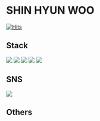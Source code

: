 # SHIN HYUN WOO
[![Hits](https://hits.seeyoufarm.com/api/count/incr/badge.svg?url=https%3A%2F%2Fgithub.com%2FHyun0828&count_bg=%2379C83D&title_bg=%23D3DC9A&icon=&icon_color=%23E7E7E7&title=hits&edge_flat=false)](https://hits.seeyoufarm.com)

## Stack
<div>
    <img src="https://img.shields.io/badge/C++-00599C?style=for-the-badge&logo=cplusplus&logoColor=white"/>
    <img src="https://img.shields.io/badge/C-A8B8CC?style=for-the-badge&logo=C&logoColor=white"/>
    <img src="https://img.shields.io/badge/Spring-6DB33F?style=for-the-badge&logo=Spring&logoColor=white"/>
    <img src="https://img.shields.io/badge/Spring%20Boot-6DB33F?style=for-the-badge&logo=Spring&logoColor=white"/>
    <img src="https://img.shields.io/badge/MySQL-4479A1?style=for-the-badge&logo=Spring&logoColor=white"/>
</div>

## SNS
<a href="https://velog.io/@spdlqj4818/posts" target="_blank">
    <img src="https://img.shields.io/badge/Velog-20C997?style=plastic&logo=Velog&logoColor=white"/>
</a>

## Others

<!--
<a href="https://github.com/anuraghazra/github-readme-stats">
    <img src="https://github-readme-stats.vercel.app/api/top-langs/?username=Hyun0828&layout=donut&show_icons=true&theme=material-palenight&hide_border=true&bg_color=20232a&icon_color=58A6FF&text_color=fff&title_color=58A6FF&count_private=true&exclude_repo=Face-Transfer-Application" width=38% />
</a>    
<a href="https://github.com/anuraghazra/github-readme-stats">
  <img src="https://github-readme-stats.vercel.app/api?username=Hyun0828&show_icons=true&theme=material-palenight&hide_border=true&bg_color=20232a&icon_color=58A6FF&text_color=fff&title_color=58A6FF&count_private=true" width=61% />
</a>
<a href="https://github.com/ashutosh00710/github-readme-activity-graph">
    <img src="https://github-readme-activity-graph.vercel.app/graph?username=Hyun0828&theme=react-dark&bg_color=20232a&hide_border=true&line=58A6FF&color=58A6FF" width=100%/>
</a>
-->
